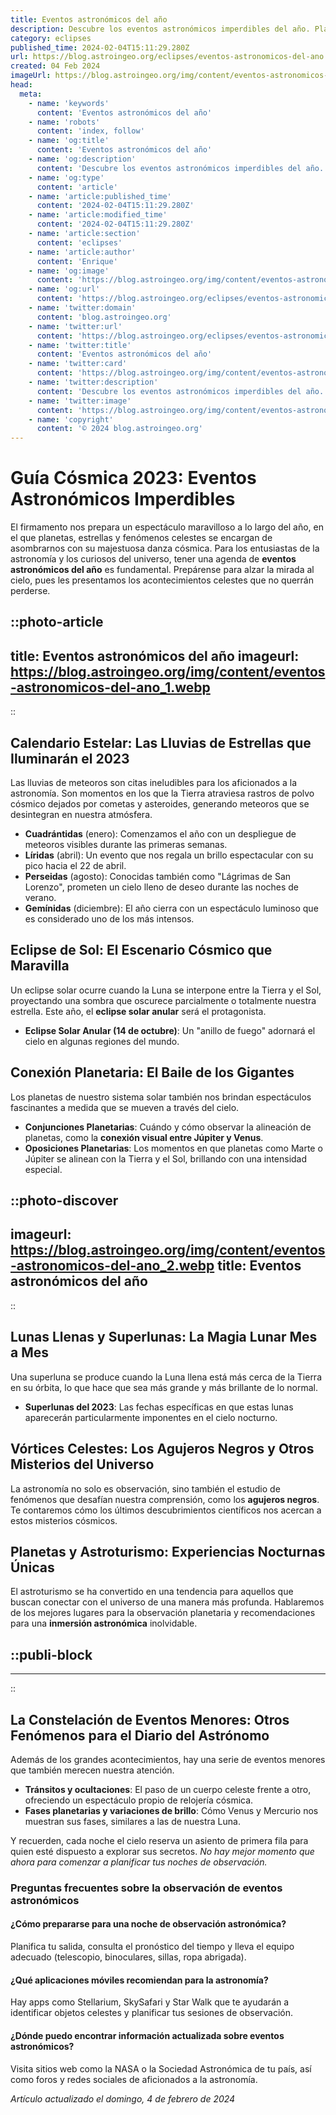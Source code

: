 ```yaml
---
title: Eventos astronómicos del año
description: Descubre los eventos astronómicos imperdibles del año. Planifica tus noches para observar eclipses, lluvias de estrellas y más.
category: eclipses
published_time: 2024-02-04T15:11:29.280Z
url: https://blog.astroingeo.org/eclipses/eventos-astronomicos-del-ano
created: 04 Feb 2024
imageUrl: https://blog.astroingeo.org/img/content/eventos-astronomicos-del-ano_1.webp
head:
  meta:
    - name: 'keywords'
      content: 'Eventos astronómicos del año'
    - name: 'robots'
      content: 'index, follow'
    - name: 'og:title'
      content: 'Eventos astronómicos del año'
    - name: 'og:description'
      content: 'Descubre los eventos astronómicos imperdibles del año. Planifica tus noches para observar eclipses, lluvias de estrellas y más.'
    - name: 'og:type'
      content: 'article'
    - name: 'article:published_time'
      content: '2024-02-04T15:11:29.280Z'
    - name: 'article:modified_time'
      content: '2024-02-04T15:11:29.280Z'
    - name: 'article:section'
      content: 'eclipses'
    - name: 'article:author'
      content: 'Enrique'
    - name: 'og:image'
      content: 'https://blog.astroingeo.org/img/content/eventos-astronomicos-del-ano_1.webp'
    - name: 'og:url'
      content: 'https://blog.astroingeo.org/eclipses/eventos-astronomicos-del-ano'
    - name: 'twitter:domain'
      content: 'blog.astroingeo.org'
    - name: 'twitter:url'
      content: 'https://blog.astroingeo.org/eclipses/eventos-astronomicos-del-ano'
    - name: 'twitter:title'
      content: 'Eventos astronómicos del año'
    - name: 'twitter:card'
      content: 'https://blog.astroingeo.org/img/content/eventos-astronomicos-del-ano_1.webp'
    - name: 'twitter:description'
      content: 'Descubre los eventos astronómicos imperdibles del año. Planifica tus noches para observar eclipses, lluvias de estrellas y más.'
    - name: 'twitter:image'
      content: 'https://blog.astroingeo.org/img/content/eventos-astronomicos-del-ano_1.webp'
    - name: 'copyright'
      content: '© 2024 blog.astroingeo.org'
---
```

# Guía Cósmica 2023: Eventos Astronómicos Imperdibles

El firmamento nos prepara un espectáculo maravilloso a lo largo del año, en el que planetas, estrellas y fenómenos celestes se encargan de asombrarnos con su majestuosa danza cósmica. Para los entusiastas de la astronomía y los curiosos del universo, tener una agenda de **eventos astronómicos del año** es fundamental. Prepárense para alzar la mirada al cielo, pues les presentamos los acontecimientos celestes que no querrán perderse.


::photo-article
---
title: Eventos astronómicos del año
imageurl: https://blog.astroingeo.org/img/content/eventos-astronomicos-del-ano_1.webp
---
::


## Calendario Estelar: Las Lluvias de Estrellas que Iluminarán el 2023

Las lluvias de meteoros son citas ineludibles para los aficionados a la astronomía. Son momentos en los que la Tierra atraviesa rastros de polvo cósmico dejados por cometas y asteroides, generando meteoros que se desintegran en nuestra atmósfera.

- **Cuadrántidas** (enero): Comenzamos el año con un despliegue de meteoros visibles durante las primeras semanas.
- **Líridas** (abril): Un evento que nos regala un brillo espectacular con su pico hacia el 22 de abril.
- **Perseidas** (agosto): Conocidas también como "Lágrimas de San Lorenzo", prometen un cielo lleno de deseo durante las noches de verano.
- **Gemínidas** (diciembre): El año cierra con un espectáculo luminoso que es considerado uno de los más intensos.

## Eclipse de Sol: El Escenario Cósmico que Maravilla

Un eclipse solar ocurre cuando la Luna se interpone entre la Tierra y el Sol, proyectando una sombra que oscurece parcialmente o totalmente nuestra estrella. Este año, el **eclipse solar anular** será el protagonista.

- **Eclipse Solar Anular (14 de octubre)**: Un "anillo de fuego" adornará el cielo en algunas regiones del mundo.

## Conexión Planetaria: El Baile de los Gigantes

Los planetas de nuestro sistema solar también nos brindan espectáculos fascinantes a medida que se mueven a través del cielo.

- **Conjunciones Planetarias**: Cuándo y cómo observar la alineación de planetas, como la **conexión visual entre Júpiter y Venus**.
- **Oposiciones Planetarias**: Los momentos en que planetas como Marte o Júpiter se alinean con la Tierra y el Sol, brillando con una intensidad especial.


::photo-discover
---
imageurl: https://blog.astroingeo.org/img/content/eventos-astronomicos-del-ano_2.webp
title: Eventos astronómicos del año
---
::


## Lunas Llenas y Superlunas: La Magia Lunar Mes a Mes

Una superluna se produce cuando la Luna llena está más cerca de la Tierra en su órbita, lo que hace que sea más grande y más brillante de lo normal.

- **Superlunas del 2023**: Las fechas específicas en que estas lunas aparecerán particularmente imponentes en el cielo nocturno.

## Vórtices Celestes: Los Agujeros Negros y Otros Misterios del Universo

La astronomía no solo es observación, sino también el estudio de fenómenos que desafían nuestra comprensión, como los **agujeros negros**. Te contaremos cómo los últimos descubrimientos científicos nos acercan a estos misterios cósmicos.

## Planetas y Astroturismo: Experiencias Nocturnas Únicas

El astroturismo se ha convertido en una tendencia para aquellos que buscan conectar con el universo de una manera más profunda. Hablaremos de los mejores lugares para la observación planetaria y recomendaciones para una **inmersión astronómica** inolvidable.


  ::publi-block
  ---
  ---
  ::
  
  
## La Constelación de Eventos Menores: Otros Fenómenos para el Diario del Astrónomo

Además de los grandes acontecimientos, hay una serie de eventos menores que también merecen nuestra atención.

- **Tránsitos y ocultaciones**: El paso de un cuerpo celeste frente a otro, ofreciendo un espectáculo propio de relojería cósmica.
- **Fases planetarias y variaciones de brillo**: Cómo Venus y Mercurio nos muestran sus fases, similares a las de nuestra Luna.

Y recuerden, cada noche el cielo reserva un asiento de primera fila para quien esté dispuesto a explorar sus secretos. *No hay mejor momento que ahora para comenzar a planificar tus noches de observación.*

### Preguntas frecuentes sobre la observación de eventos astronómicos

#### ¿Cómo prepararse para una noche de observación astronómica?

Planifica tu salida, consulta el pronóstico del tiempo y lleva el equipo adecuado (telescopio, binoculares, sillas, ropa abrigada).

#### ¿Qué aplicaciones móviles recomiendan para la astronomía?

Hay apps como Stellarium, SkySafari y Star Walk que te ayudarán a identificar objetos celestes y planificar tus sesiones de observación.

#### ¿Dónde puedo encontrar información actualizada sobre eventos astronómicos?

Visita sitios web como la NASA o la Sociedad Astronómica de tu país, así como foros y redes sociales de aficionados a la astronomía.

_Artículo actualizado el domingo, 4 de febrero de 2024_